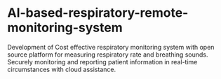 # AI-based-respiratory-remote-monitoring-system
Development of Cost effective respiratory monitoring system with open source platform for measuring respiratory rate and breathing sounds. Securely monitoring and reporting patient information in real-time circumstances with cloud assistance. 
